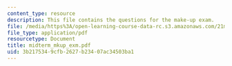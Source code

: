 ```yaml
---
content_type: resource
description: This file contains the questions for the make-up exam.
file: /media/https%3A/open-learning-course-data-rc.s3.amazonaws.com/21m-301-harmony-and-counterpoint-i-spring-2005/3b2175349cfb2627b23407ac34503ba1_midterm_mkup_exm.pdf
file_type: application/pdf
resourcetype: Document
title: midterm_mkup_exm.pdf
uid: 3b217534-9cfb-2627-b234-07ac34503ba1
---
```

